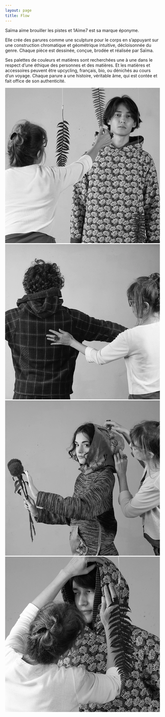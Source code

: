 ```yaml
---
layout: page
title: Flow
---
```


Saïma aïme brouiller les pistes et 1Aïme7 est sa marque éponyme.

Elle crée des parures comme une sculpture pour le corps en s’appuyant sur une construction chromatique et géométrique intuitive, décloisonnée du genre. Chaque pièce est dessinée, conçue, brodée et réalisée par Saïma.

Ses palettes de couleurs et matières sont recherchées une à une dans le respect d’une éthique des personnes et des matières. Et les matières et accessoires peuvent être upcycling, français, bio, ou dénichés au cours d’un voyage. Chaque parure a une histoire, véritable âme, qui est contée et fait office de son authenticité.

<div class="gallery" data-columns="2">
	<img  src="/images/flow/backstage-nathan.webp">
  <img  src="/images/flow/backstage-stan.webp">
  <img  src="/images/flow/backstage-lea.webp">
  <img  src="/images/flow/backstage-nathan-1.webp">
</div>
